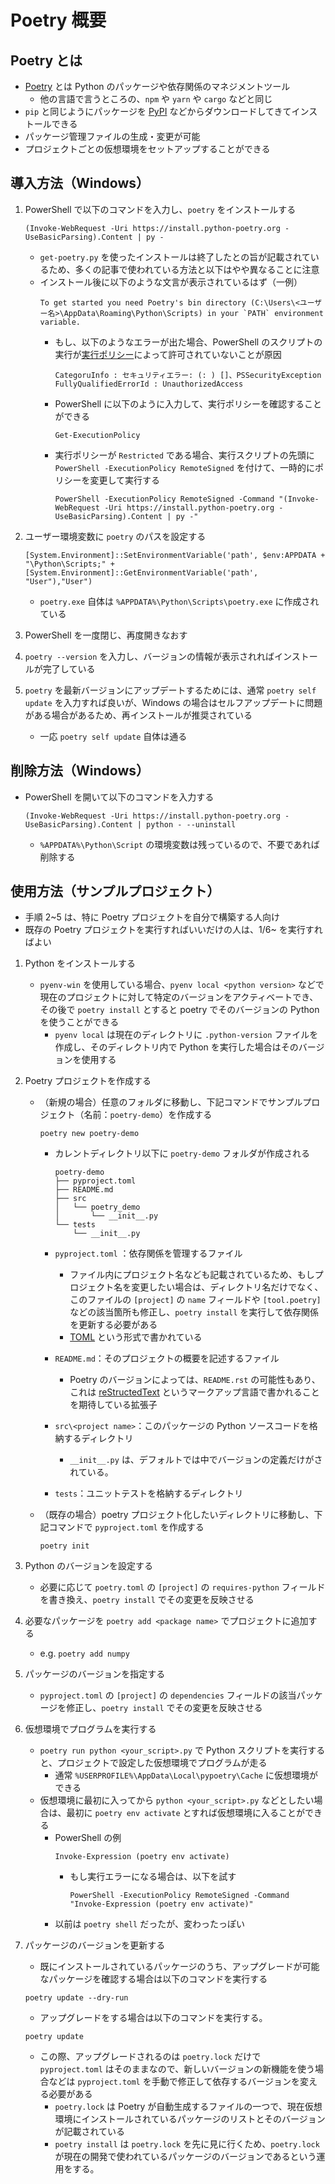 # Poetry 概要

## Poetry とは

- [Poetry][1] とは Python のパッケージや依存関係のマネジメントツール
    - 他の言語で言うところの、`npm` や `yarn` や `cargo` などと同じ
- `pip` と同じようにパッケージを [PyPI][2] などからダウンロードしてきてインストールできる
- パッケージ管理ファイルの生成・変更が可能
- プロジェクトごとの仮想環境をセットアップすることができる

## 導入方法（Windows）
1. PowerShell で以下のコマンドを入力し、`poetry` をインストールする
    ```pwsh
    (Invoke-WebRequest -Uri https://install.python-poetry.org -UseBasicParsing).Content | py -
    ```
    - `get-poetry.py` を使ったインストールは終了したとの旨が記載されているため、多くの記事で使われている方法と以下はやや異なることに注意
    - インストール後に以下のような文言が表示されているはず（一例）
        ```
        To get started you need Poetry's bin directory (C:\Users\<ユーザー名>\AppData\Roaming\Python\Scripts) in your `PATH` environment variable.
        ```
        - もし、以下のようなエラーが出た場合、PowerShell のスクリプトの実行が[実行ポリシー][3]によって許可されていないことが原因
            ```pwsh
            CategoruInfo : セキュリティエラー: (: ) []、PSSecurityException
            FullyQualifiedErrorId : UnauthorizedAccess
            ```
        - PowerShell に以下のように入力して、実行ポリシーを確認することができる
            ```pwsh
            Get-ExecutionPolicy
            ```
        - 実行ポリシーが `Restricted` である場合、実行スクリプトの先頭に `PowerShell -ExecutionPolicy RemoteSigned` を付けて、一時的にポリシーを変更して実行する
            ```pwsh
            PowerShell -ExecutionPolicy RemoteSigned -Command "(Invoke-WebRequest -Uri https://install.python-poetry.org -UseBasicParsing).Content | py -"
            ```

2. ユーザー環境変数に `poetry` のパスを設定する
    ```pwsh
    [System.Environment]::SetEnvironmentVariable('path', $env:APPDATA + "\Python\Scripts;" + [System.Environment]::GetEnvironmentVariable('path', "User"),"User")
    ```
    - `poetry.exe` 自体は `%APPDATA%\Python\Scripts\poetry.exe` に作成されている

3. PowerShell を一度閉じ、再度開きなおす

4. `poetry --version` を入力し、バージョンの情報が表示されればインストールが完了している

5. `poetry` を最新バージョンにアップデートするためには、通常 `poetry self update` を入力すれば良いが、Windows の場合はセルフアップデートに問題がある場合があるため、再インストールが推奨されている
    - 一応 `poetry self update` 自体は通る

## 削除方法（Windows）
- PowerShell を開いて以下のコマンドを入力する
    ```pwsh
    (Invoke-WebRequest -Uri https://install.python-poetry.org -UseBasicParsing).Content | python - --uninstall
    ```
    - `%APPDATA%\Python\Script` の環境変数は残っているので、不要であれば削除する


## 使用方法（サンプルプロジェクト）
- 手順 2~5 は、特に Poetry プロジェクトを自分で構築する人向け
- 既存の Poetry プロジェクトを実行すればいいだけの人は、1/6~ を実行すればよい

1. Python をインストールする
    - `pyenv-win` を使用している場合、`pyenv local <python version>` などで現在のプロジェクトに対して特定のバージョンをアクティベートでき、その後で `poetry install` とすると poetry でそのバージョンの Python を使うことができる
        - `pyenv local` は現在のディレクトリに `.python-version` ファイルを作成し、そのディレクトリ内で Python を実行した場合はそのバージョンを使用する


2. Poetry プロジェクトを作成する
    - （新規の場合）任意のフォルダに移動し、下記コマンドでサンプルプロジェクト（名前：`poetry-demo`）を作成する
        ```
        poetry new poetry-demo
        ```
        - カレントディレクトリ以下に `poetry-demo` フォルダが作成される
            ```
            poetry-demo
            ├── pyproject.toml
            ├── README.md
            ├── src
            │   └── poetry_demo
            │       └── __init__.py
            └── tests
                └── __init__.py
            ```
        - `pyproject.toml` ：依存関係を管理するファイル
            - ファイル内にプロジェクト名なども記載されているため、もしプロジェクト名を変更したい場合は、ディレクトリ名だけでなく、このファイルの `[project]` の `name` フィールドや `[tool.poetry]` などの該当箇所も修正し、`poetry install` を実行して依存関係を更新する必要がある
            - [TOML][4] という形式で書かれている

        - `README.md`：そのプロジェクトの概要を記述するファイル
            - Poetry のバージョンによっては、`README.rst` の可能性もあり、これは  [reStructedText][5] というマークアップ言語で書かれることを期待している拡張子

        - `src\<project name>`：このパッケージの Python ソースコードを格納するディレクトリ
            - `__init__.py` は、デフォルトでは中でバージョンの定義だけがされている。

        - `tests`：ユニットテストを格納するディレクトリ
    - （既存の場合）poetry プロジェクト化したいディレクトリに移動し、下記コマンドで `pyproject.toml` を作成する
        ```
        poetry init
        ```

3. Python のバージョンを設定する
    - 必要に応じて `poetry.toml` の `[project]` の `requires-python` フィールドを書き換え、`poetry install` でその変更を反映させる

4. 必要なパッケージを `poetry add <package name>` でプロジェクトに追加する
    - e.g. `poetry add numpy`

5. パッケージのバージョンを指定する
    - `pyproject.toml` の `[project]` の `dependencies` フィールドの該当パッケージを修正し、`poetry install` でその変更を反映させる

6. 仮想環境でプログラムを実行する
    - `poetry run python <your_script>.py` で Python スクリプトを実行すると、プロジェクトで設定した仮想環境でプログラムが走る 
        - 通常 `%USERPROFILE%\AppData\Local\pypoetry\Cache` に仮想環境ができる
    - 仮想環境に最初に入ってから `python <your_script>.py` などとしたい場合は、最初に `poetry env activate` とすれば仮想環境に入ることができる
        - PowerShell の例
            ```pwsh
            Invoke-Expression (poetry env activate)
            ```
            - もし実行エラーになる場合は、以下を試す
                ```pwsh
                PowerShell -ExecutionPolicy RemoteSigned -Command "Invoke-Expression (poetry env activate)"
                ```
        - 以前は `poetry shell` だったが、変わったっぽい

7. パッケージのバージョンを更新する
    - 既にインストールされているパッケージのうち、アップグレードが可能なパッケージを確認する場合は以下のコマンドを実行する
    ```
    poetry update --dry-run
    ```
    - アップグレードをする場合は以下のコマンドを実行する。
    ```
    poetry update
    ```

    - この際、アップグレードされるのは `poetry.lock` だけで `pyproject.toml` はそのままなので、新しいバージョンの新機能を使う場合などは `pyproject.toml` を手動で修正して依存するバージョンを変える必要がある
        - `poetry.lock` は Poetry が自動生成するファイルの一つで、現在仮想環境にインストールされているパッケージのリストとそのバージョンが記載されている
        - `poetry install` は `poetry.lock` を先に見に行くため、`poetry.lock` が現在の開発で使われているパッケージのバージョンであるという運用をする。


[1]:https://python-poetry.org/
[2]:https://pypi.org/
[3]:https://python-poetry.org/docs/#installing-with-the-official-installer
[4]:https://toml.io/en/
[5]:https://docutils.sourceforge.io/rst.html